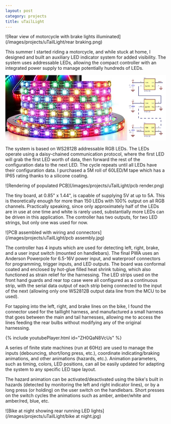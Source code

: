 ```yaml
---
layout: post
category: projects
title: uTailLight
---
```

![Rear view of motorcycle with brake lights illuminated](/images/projects/uTailLight/rear braking.png)

This summer I started riding a motorcycle, and while stuck at home, I designed and built an auxiliary LED indicator system for added visibility. The system uses addressable LEDs, allowing the compact controller with an integrated power supply to manage potentially hundreds of LEDs. <!--more-->

![Spool of WS2812B LEDs](/images/projects/uTailLight/ws2812b.jpg)

The system is based on WS2812B addressable RGB LEDs. The LEDs operate using a daisy-chained communication protocol, where the first LED will grab the first LED worth of data, then forward the rest of the configuration data to the next LED. The cycle repeats until all LEDs have their configuration data. I purchased a 5M roll of 60LED/M tape which has a IP65 rating thanks to a silicone coating.

![Rendering of populated PCB](/images/projects/uTailLight/pcb render.png)

The tiny board, at 0.85" x 1.44", is capable of supplying 5V at up to 5A. This is theoretically enough for more than 150 LEDs with 100% output on all RGB channels. Practically speaking, since only approximately half of the LEDs are in use at one time and white is rarely used, substantially  more LEDs can be driven in this application. The controller has two outputs, for two LED strings, but only one was used for now.

![PCB assembled with wiring and connectors](/images/projects/uTailLight/pcb assembly.jpg)

The controller has 4 inputs which are used for detecting left, right, brake, and a user input switch (mounted on handlebars). The final PWA uses an Anderson Powerpole for 6.5-16V power input, and waterproof connectors for programming, trigger inputs, and LED outputs. The board was conformal coated and enclosed by hot-glue filled heat shrink tubing, which also functioned as strain relief for the harnessing. The LED strips used on the front hand guards and rear top case were all configured as a continuous strip, with the serial data output of each strip being connected to the input of the next (allowing only one WS2812B output data line from the MCU to be used).

For tapping into the left, right, and brake lines on the bike, I found the connector used for the taillight harness, and manufactured a small harness that goes between the main and tail harnesses, allowing me to access the lines feeding the rear bulbs without modifying any of the original harnessing.

{% include youtubePlayer.html id="ZH0QaN8VcUs" %}

A series of finite state machines (run at 60Hz) are used to manage the inputs (debouncing, short/long press, etc.), coordinate indicating/braking animations, and other animations (hazards, etc.). Animation parameters, such as timing, colors, LED positions, can all be easily updated for adapting the system to any specific LED tape layout.

The hazard animation can be activated/deactivated using the bike's built in hazards (detected by monitoring the left and right indicator lines), or by a long press (or holding) on the user switch on the handlebars. Short presses on the switch cycles the animations such as amber, amber/white and amber/red, blue, etc.

![Bike at night showing rear running LED lights](/images/projects/uTailLight/bike at night.jpg)
